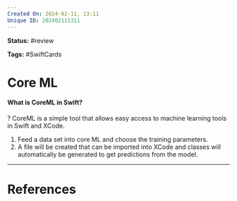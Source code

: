 ```yaml
---
Created On: 2024-02-11, 13:11
Unique ID: 202402111311
---
```

**Status:** #review 

**Tags:** #SwiftCards 

# Core ML


#### What is CoreML in Swift?
?
CoreML is a simple tool that allows easy access to machine learning tools in Swift and XCode. 
1. Feed a data set into core ML and choose the training parameters. 
2. A file will be created that can be imported into XCode and classes will automatically be generated to get predictions from the model.
<!--SR:!2024-04-01,29,250-->



---
# References
